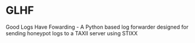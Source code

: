 # GLHF
Good Logs Have Fowarding - A Python based log forwarder designed for sending honeypot logs to a TAXII server using STIXX
